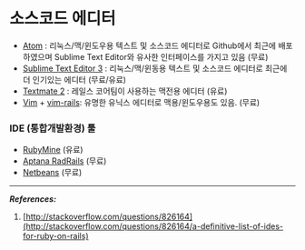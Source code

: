 # 소스코드 에디터

* [Atom](https://atom.io) : 리눅스/맥/윈도우용 텍스트 및 소스코드 에디터로 Github에서 최근에 배포하였으며 Sublime Text Editor와 유사한 인터페이스를 가지고 있음 (무료)
* [Sublime Text Editor 3](http://www.sublimetext.com) : 리눅스/맥/윈동용 텍스트 및 소스코드 에디터로 최근에 더 인기있는 에디터 (무료/유료)
* [Textmate 2](http://macromates.com/) : 레일스 코어팀이 사용하는 맥전용 에디터 (유료)
* [Vim](http://www.vim.org/) + [vim-rails](https://github.com/tpope/vim-rails): 유명한 유닉스 에디터로  맥용/윈도우용도 있음. (무료)

### IDE (통합개발환경) 툴

* [RubyMine](http://www.jetbrains.com/ruby/index.html) (유료)
* [Aptana RadRails](http://www.aptana.com/rails) (무료)
* [Netbeans](http://www.netbeans.org/) (무료)

---

_**References:**_

1. [http://stackoverflow.com/questions/826164](http://stackoverflow.com/questions/826164/a-definitive-list-of-ides-for-ruby-on-rails)
